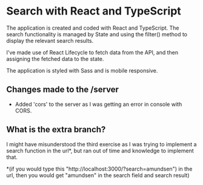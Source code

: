 # Search with React and TypeScript
The application is created and coded with React and TypeScript. The search functionality is managed by State and using the filter() method to display the relevant search results.

I've made use of React Lifecycle to fetch data from the API, and then assigning the fetched data to the state.

The application is styled with Sass and is mobile responsive.

## Changes made to the /server 
- Added 'cors' to the server as I was getting an error in console with CORS.

## What is the extra branch?
I might have misunderstood the third exercise as I was trying to implement a search function in the url*, but ran out of time and knowledge to implement that.

*(if you would type  this "http://localhost:3000/?search=amundsen") in the url, then you would get "amundsen" in the search field and search result)